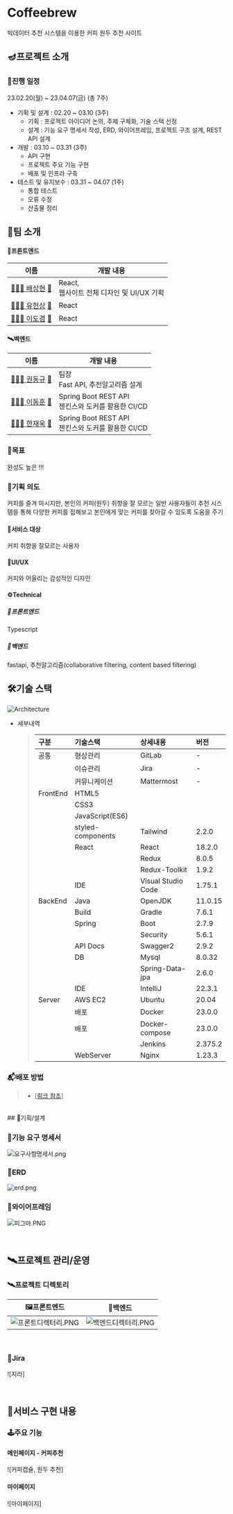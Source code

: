 # Coffeebrew

빅데이터 추천 시스템을 이용한 커피 원두 추천 사이트

## 🪔프로젝트 소개

### 📅진행 일정

23.02.20(월) ~ 23.04.07(금) (총 7주)

- 기획 및 설계 : 02.20 ~ 03.10 (3주)
  - 기획 : 프로젝트 아이디어 논의, 주제 구체화, 기술 스택 선정
  - 설계 : 기능 요구 명세서 작성, ERD, 와이어프레임, 프로젝트 구조 설계, REST API 설계
- 개발 : 03.10 ~ 03.31 (3주)
  - API 구현
  - 프로젝트 주요 기능 구현
  - 배포 및 인프라 구축
- 테스트 및 유지보수 : 03.31 ~ 04.07 (1주)
  - 통합 테스트
  - 오류 수정
  - 산출물 정리

## 🤝팀 소개

#### 🌈프론트엔드

| 이름                                                       | 개발 내용                                             |
| ---------------------------------------------------------- | ----------------------------------------------------- |
| [👨🏻‍💻 배상현](https://github.com/{}) [📧](mailto:@gmail.com) | React,<br />웹사이트 전체 디자인 및 UI/UX 기획 <br /> |
| [👨🏻‍💻 유헌상](https://github.com/{}) [📧](mailto:@gmail.com) | React                                                 |
| [👨🏻‍💻 이도겸](https://github.com/{}) [📧](mailto:@gmail.com) | React                                                 |

#### 🛰벡엔드

| 이름                                                       | 개발 내용                                               |
| ---------------------------------------------------------- | ------------------------------------------------------- |
| [👨🏻‍💻 권동규](https://github.com/{}) [📧](mailto:@gmail.com) | 팀장 <br />Fast API, 추천알고리즘 설계<br>                               |
| [👨🏻‍💻 이동훈](https://github.com/{}) [📧](mailto:@gmail.com) | Spring Boot REST API<br /> 젠킨스와 도커를 활용한 CI/CD |
| [👨🏻‍💻 한재욱](https://github.com/{}) [📧](mailto:@gmail.com) | Spring Boot REST API<br /> 젠킨스와 도커를 활용한 CI/CD |

### 🏁목표

완성도 높은 !!!

### 🤔기획 의도

커피를 즐겨 마시지만, 본인의 커피(원두) 취향을 잘 모르는 일반 사용자들이 추천 시스템을 통해 다양한 커피를 접해보고 본인에게 맞는 커피를 찾아갈 수 있도록 도움을 주기

#### 🎯서비스 대상

커피 취향을 잘모르는 사용자

#### 🎨UI/UX

커피와 어울리는 감성적인 디자인

#### ⚙Technical

##### 📡프론트엔드

Typescript

##### 📡벡엔드

fastapi, 추천알고리즘(collaborative filtering, content based filtering)

## 🛠기술 스택

![Architecture](images/아키텍쳐.png)

- 세부내역
  > | 구분     | 기술스택          | 상세내용           | 버전    |
  > | :------- | :---------------- | :----------------- | :------ |
  > | 공통     | 형상관리          | GitLab             | -       |
  > | &nbsp;   | 이슈관리          | Jira               | -       |
  > | &nbsp;   | 커뮤니케이션      | Mattermost         | -       |
  > | FrontEnd | HTML5             |
  > | &nbsp;   | CSS3              |
  > | &nbsp;   | JavaScript(ES6)   |
  > | &nbsp;   | styled-components | Tailwind           | 2.2.0   |
  > | &nbsp;   | React             | React              | 18.2.0  |
  > | &nbsp;   | &nbsp;            | Redux              | 8.0.5   |
  > | &nbsp;   | &nbsp;            | Redux-Toolkit      | 1.9.2   |
  > | &nbsp;   | IDE               | Visual Studio Code | 1.75.1  |
  > | BackEnd  | Java              | OpenJDK            | 11.0.15 |
  > | &nbsp;   | Build             | Gradle             | 7.6.1   |
  > | &nbsp;   | Spring            | Boot               | 2.7.9   |
  > | &nbsp;   | &nbsp;            | Security           | 5.6.1   |
  > | &nbsp;   | API Docs          | Swagger2           | 2.9.2   |
  > | &nbsp;   | DB                | Mysql              | 8.0.32  |
  > | &nbsp;   | &nbsp;            | Spring-Data-jpa    | 2.6.0  |
  > | &nbsp;   | IDE               | IntelliJ           | 22.3.1  |
  > | Server   | AWS EC2           | Ubuntu             | 20.04   |
  > | &nbsp;   | 배포              | Docker             | 23.0.0  |
  > | &nbsp;   | 배포              | Docker-compose     | 23.0.0  |
  > | &nbsp;   | &nbsp;            | Jenkins            | 2.375.2 |
  > | &nbsp;   | WebServer         | Nginx              | 1.23.3  |

### 📬배포 방법

> - [[링크 참조](/exec/1_2_TechStack.md)]
<br>
## 💼기획/설계

### 📑기능 요구 명세서
![요구사항명세서.png](images/요구사항명세서.png)
<br>
### 📑ERD
![erd.png](images/erd.png)
<br>

### 🧩와이어프레임
![피그마.PNG](images/피그마.PNG)


<br>

## 🛰프로젝트 관리/운영

### 🛰프로젝트 디렉토리

| 🖼프론트엔드                                                                             | 📡백엔드                                                                                |
| --------------------------------------------------------------------------------------- | --------------------------------------------------------------------------------------- |
| ![프론트디렉터리.PNG](images/프론트디렉터리.PNG) | ![백엔드디렉터리.PNG](images/백엔드디렉터리.PNG)|

<br>

### 📢Jira

![지라]

<br>

## 📱서비스 구현 내용

### 🕹주요 기능

#### 메인페이지 - 커피추천

![커피캡슐, 원두 추천]
<br>

#### 마이페이지

![마이페이지]
<br>
